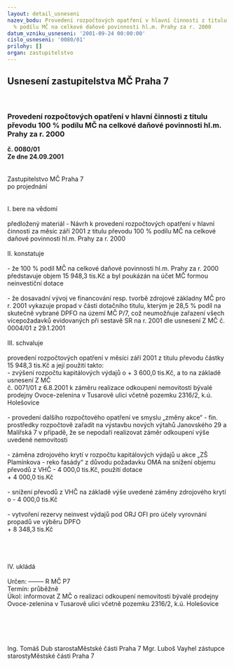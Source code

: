 ```yaml
---
layout: detail_usneseni
nazev_bodu: Provedení rozpočtových opatření v hlavní činnosti z titulu převodu 100
  % podílu MČ na celkové daňové povinnosti hl.m. Prahy za r. 2000
datum_vzniku_usneseni: '2001-09-24 00:00:00'
cislo_usneseni: '0080/01'
prilohy: []
organ: zastupitelstvo
---
```

<div id="ucUsn_pList" class="usn">
	<span><h2>Usnesení zastupitelstva MČ Praha 7 </h2>
<br></span><div class="standBody">
<span><h3>Provedení rozpočtových opatření v hlavní činnosti z titulu převodu 100 % podílu MČ na celkové daňové povinnosti hl.m. Prahy za r. 2000</h3></span><div class="center">
		<strong>č. 0080/01</strong><br>
	</div>
<div class="center">
		<strong>Ze dne 24.09.2001</strong><br><br>
	</div>
<br>Zastupitelstvo MČ Praha 7<br>po projednání<br><br><br>I.	bere na vědomí<br><br> předložený materiál - Návrh k provedení rozpočtových opatření v hlavní činnosti za měsíc září 2001 z titulu převodu 100 % podílu MČ na celkové daňové povinnosti hl.m. Prahy za r. 2000<br><br>II.	konstatuje<br><br>- že 100 % podíl MČ na celkové daňové povinnosti hl.m. Prahy za r. 2000 představuje objem 15 948,3 tis.Kč a byl poukázán na účet MČ formou neinvestiční dotace <br><br>- že dosavadní vývoj ve financování resp. tvorbě zdrojové základny MČ pro r. 2001 vykazuje propad v části dotačního titulu, kterým je 28,5 % podíl na skutečně vybrané DPFO na území MČ P/7, což neumožňuje zařazení  všech vícepožadavků evidovaných při sestavě SR na r. 2001 dle usnesení Z MČ č. 0004/01 z 29.1.2001<br><br>III.	schvaluje <br><br>provedení rozpočtových opatření v měsíci září 2001 z titulu převodu částky 15 948,3 tis.Kč a její použití takto:<br>  -  zvýšení rozpočtu kapitálových výdajů  o + 3 600,0 tis.Kč, a to na základě  usnesení Z MČ<br>č. 0071/01 z 6.8.2001 k záměru realizace odkoupení nemovitosti bývalé prodejny Ovoce-zelenina v Tusarově ulici včetně pozemku 2316/2, k.ú. Holešovice<br><br>  -  provedení dalšího rozpočtového opatření ve smyslu „změny akce“ - fin. prostředky rozpočtově zařadit na výstavbu nových výtahů Janovského 29 a Malířská 7 v případě, že se nepodaří realizovat záměr odkoupení výše uvedené nemovitosti<br><br>  - záměna zdrojového krytí v rozpočtu kapitálových výdajů u akce „ZŠ Plamínkova - reko fasády“ z důvodu požadavku OMA na snížení objemu převodů z VHČ - 4 000,0 tis.Kč, použití dotace <br>+ 4 000,0 tis.Kč<br><br>- snížení převodů z VHČ na základě výše uvedené záměny zdrojového krytí o - 4 000,0 tis.Kč<br><br>- vytvoření rezervy neinvest výdajů pod ORJ OFI pro účely vyrovnání propadů ve výběru DPFO <br> + 8 348,3 tis.Kč<br><br><br><br><br>IV.	ukládá<br><br> Určen:	–––––	R MČ P7<br>Termín: průběžně<br>Úkol:	informovat Z MČ o realizaci odkoupení nemovitosti bývalé prodejny Ovoce-zelenina v Tusarově ulici včetně pozemku 2316/2, k.ú. Holešovice<br>  <br><br><br><br> 	<br>Ing. Tomáš Dub starostaMěstské části Praha 7	Mgr. Luboš Vayhel zástupce starostyMěstské části Praha 7<br>	<br><br>
</div>
</div>